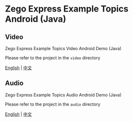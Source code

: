 # Zego Express Example Topics Android (Java)

## Video

Zego Express Example Topics Video Android Demo (Java)

Please refer to the project in the `video` directory

[English](video/README.md) | [中文](video/README_zh.md)

## Audio

Zego Express Example Topics Audio Android Demo (Java)

Please refer to the project in the `audio` directory

[English](audio/README.md) | [中文](audio/README_zh.md)
